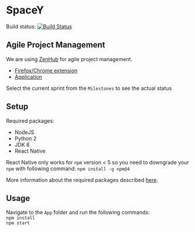 # SpaceY

Build status: [![Build Status](https://travis-ci.org/FJSpace/spacey.svg?branch=master)](https://travis-ci.org/FJSpace/spacey)

## Agile Project Management

We are using [ZenHub](https://www.zenhub.com/) for agile project management.

* [Firefox/Chrome extension](https://www.zenhub.com/extension)
* [Application](https://app.zenhub.com/workspace/o/fjspace/spacey/)

Select the current sprint from the `Milestones` to see the actual status

## Setup

Required packages:
* NodeJS
* Python 2
* JDK 8
* React Native

React Native only works for `npm` version < 5 so you need to downgrade your `npm`
with following command: `npm install -g npm@4`

More information about the required packages described [here](https://facebook.github.io/react-native/docs/getting-started.html).   

## Usage

Navigate to the `App` folder and run the following commands:    
`npm install`  
`npm start`
